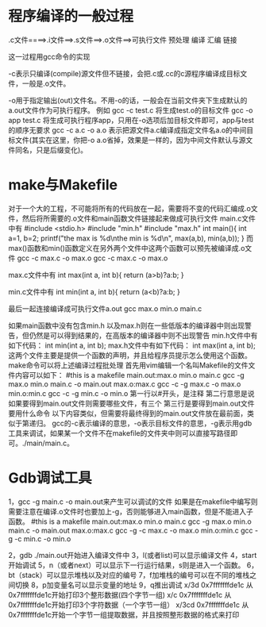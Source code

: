 # 程序编译的一般过程
.c文件====>.i文件==>.s文件==>.o文件==>可执行文件
     预处理     编译      汇编    链接

这一过程用gcc命令的实现

-c表示只编译(compile)源文件但不链接，会把.c或.cc的c源程序编译成目标文件，一般是.o文件。

-o用于指定输出(out)文件名。不用-o的话，一般会在当前文件夹下生成默认的a.out文件作为可执行程序。
例如
gcc -c test.c		将生成test.o的目标文件
gcc -o app test.c	将生成可执行程序app，只用在-o选项后加目标文件即可，app与test的顺序无要求
gcc -c a.c -o a.o	表示把源文件a.c编译成指定文件名a.o的中间目标文件(其实在这里，你把-o a.o省掉，效果是一样的，因为中间文件默认与源文件同名，只是后缀变化)。

# make与Makefile
对于一个大的工程，不可能将所有的代码放在一起，需要将不变的代码汇编成.o文件，然后将所需要的.o文件和main函数文件链接起来做成可执行文件
main.c文件中有
  #include <stdio.h>
  #include "min.h"
  #include "max.h"
  int main(){
          int a=1, b=2;
          printf("the max is %d\nthe min is %d\n", max(a,b), min(a,b));
  }
而max()函数和min()函数定义在另外两个文件中这两个函数可以预先被编译成.o文件
gcc -c max.c -o max.o
gcc -c max.c -o max.o

max.c文件中有
int max(int a, int b){
        return (a>b)?a:b;
}

min.c文件中有
int min(int a, int b){
        return (a<b)?a:b;
}

最后一起连接编译成可执行文件a.out
gcc max.o min.o main.c

如果main函数中没有包含min.h 以及max.h则在一些低版本的编译器中则出现警告，但仍然是可以得到结果的，在高版本的编译器中则不出现警告
min.h文件中有如下代码：
int min(int a, int b);
max.h文件中有如下代码：
int max(int a, int b);
这两个文件主要是提供一个函数的声明，并且给程序员提示怎么使用这个函数。
make命令可以将上述编译过程批处理
首先用vim编辑一个名叫Makefile的文件文件内容可以如下：
#this is a makefile
main.out:max.o min.o main.c
        gcc -g max.o min.o main.c -o main.out
max.o:max.c
        gcc -c -g max.c -o max.o
min.o:min.c
        gcc -c -g min.c -o min.o
第一行以#开头，是注释
第二行意思是说如果要得到main.out文件则需要哪些文件，有三个
第三行是要得到main.out文件要用什么命令
以下内容类似，但需要将最终得到的main.out文件放在最前面，类似于第递归。
gcc的-c表示编译的意思，-o表示目标文件的意思，-g表示用gdb工具来调试，如果某一个文件不在makefile的文件夹中则可以直接写路径即可。./main/main.c。

# Gdb调试工具
1，gcc -g main.c -o main.out来产生可以调试的文件
如果是在makefile中编写则需要注意在编译.o文件时也要加上-g，否则能够进入main函数，但是不能进入子函数。
#this is a makefile
main.out:max.o min.o main.c
	gcc -g max.o min.o main.c -o main.out
max.o:max.c
	gcc -g -c max.c -o max.o
min.o:min.c
	gcc -g -c min.c -o min.o

2，gdb ./main.out开始进入编译文件中
3，l(或者list)可以显示编译文件
4，start开始调试
5，n（或者next）可以显示下一行运行结果，s则是进入一个函数。
6，bt（stack）可以显示堆栈以及对应的编号
7，f加堆栈的编号可以在不同的堆栈之间切换
8，p加变量名可以显示变量的地址
9，q推出调试
x/3d 0x7fffffffde1c
从0x7fffffffde1c开始打印3个整形数据(四个字节一组)
x/c 0x7fffffffde1c
从0x7fffffffde1c开始打印3个字符数据（一个字节一组）
x/3cd 0x7fffffffde1c
从0x7fffffffde1c开始一个字节一组提取数据，并且按照整形数据的格式来打印

